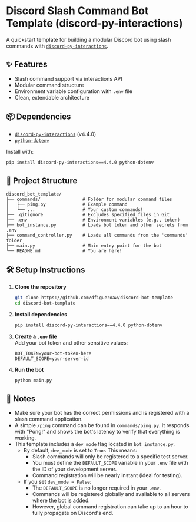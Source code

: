 # Discord Slash Command Bot Template (discord-py-interactions)

A quickstart template for building a modular Discord bot using slash commands with [`discord-py-interactions`](https://github.com/goverfl0w/discord-interactions).

## ✨ Features

- Slash command support via interactions API
- Modular command structure
- Environment variable configuration with `.env` file
- Clean, extendable architecture

## 📦 Dependencies

- [`discord-py-interactions`](https://pypi.org/project/discord-py-interactions/) (v4.4.0)
- [`python-dotenv`](https://pypi.org/project/python-dotenv/)

Install with:

```bash
pip install discord-py-interactions==4.4.0 python-dotenv
```

## 📁 Project Structure

```
discord_bot_template/
├── commands/                # Folder for modular command files
│   ├── ping.py              # Example command
│   └── ...                  # Your custom commands!
├── .gitignore               # Excludes specified files in Git
├── .env                     # Environment variables (e.g., token)
├── bot_instance.py          # Loads bot token and other secrets from .env
├── command_controller.py    # Loads all commands from the 'commands' folder
├── main.py                  # Main entry point for the bot
└── README.md                # You are here!
```

## 🛠 Setup Instructions

1. **Clone the repository**  
   ```bash
   git clone https://github.com/dfigueroaw/discord-bot-template
   cd discord-bot-template
   ```

2. **Install dependencies**  
   ```bash
   pip install discord-py-interactions==4.4.0 python-dotenv
   ```

3. **Create a `.env` file**  
   Add your bot token and other sensitive values:
   ```
   BOT_TOKEN=your-bot-token-here
   DEFAULT_SCOPE=your-server-id
   ```

4. **Run the bot**  
   ```bash
   python main.py
   ```

## 📌 Notes
- Make sure your bot has the correct permissions and is registered with a slash command application.
- A simple `/ping` command can be found in `commands/ping.py`. It responds with "Pong!" and shows the bot's latency to verify that everything is working.
- This template includes a `dev_mode` flag located in `bot_instance.py`.
  - By default, `dev_mode` is set to `True`. This means:
    - Slash commands will only be registered to a specific test server.
    - You must define the `DEFAULT_SCOPE` variable in your `.env` file with the ID of your development server.
    - Command registration will be nearly instant (ideal for testing).
  - If you set `dev_mode = False`:
    - The `DEFAULT_SCOPE` is no longer required in your `.env`.
    - Commands will be registered globally and available to all servers where the bot is added.
    - However, global command registration can take up to an hour to fully propagate on Discord's end.
